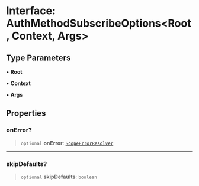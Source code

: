 # Interface: AuthMethodSubscribeOptions\<Root, Context, Args\>

## Type Parameters

• **Root**

• **Context**

• **Args**

## Properties

### onError?

> `optional` **onError**: [`ScopeErrorResolver`](../type-aliases/ScopeErrorResolver.md)

---

### skipDefaults?

> `optional` **skipDefaults**: `boolean`

